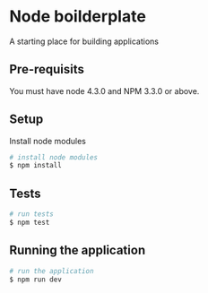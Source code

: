 # Node boilderplate

A starting place for building applications

## Pre-requisits

You must have node 4.3.0 and NPM 3.3.0 or above.

## Setup

Install node modules

```bash
# install node modules
$ npm install
```

## Tests

```bash
# run tests
$ npm test
```

## Running the application

```bash
# run the application
$ npm run dev
```
